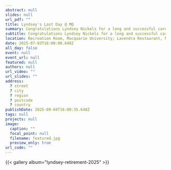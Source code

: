 ```yaml
---
abstract: null
slides: null
url_pdf: ""
title: Lyndsey's Last Day @ MQ
summary: Congratulations Lyndsey Nickels for a long and successful career at Macquarie University!
subtitle: Congratulations Lyndsey Nickels for a long and successful career at Macquarie University!
location: Recreation Room, Macquarie University; Lavendra Restaurant, North Sydney
date: 2025-07-03T16:00:00.648Z
all_day: false
event: null
event_url: null
featured: null
authors: null
url_video: ""
url_slides: ""
address:
  ? street
  ? city
  ? region
  ? postcode
  ? country
publishDate: 2025-09-04T16:00:35.648Z
tags: null
projects: null
image:
  caption: ""
  focal_point: null
  filename: featured.jpg
  preview_only: true
url_code: ""
---
```


{{< gallery album="lyndsey-retirement-2025" >}}
